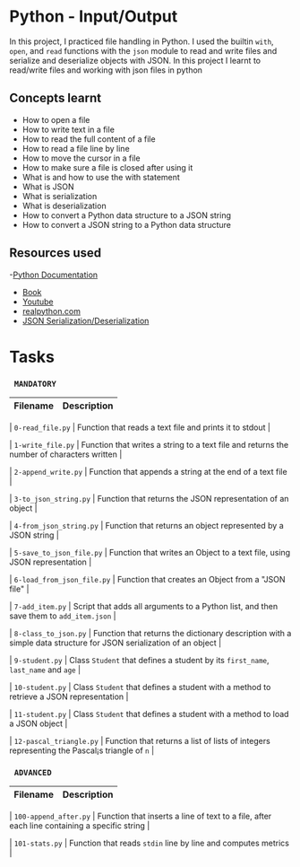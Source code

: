# Python - Input/Output

In this project, I practiced file handling in Python. I used the builtin `with`,
`open`, and `read` functions with the `json` module to read and write files and
serialize and deserialize objects with JSON.
In this project I learnt to read/write files and working with json files in python

## Concepts learnt
- How to open a file
- How to write text in a file
- How to read the full content of a file
- How to read a file line by line
- How to move the cursor in a file
- How to make sure a file is closed after using it
- What is and how to use the with statement
- What is JSON
- What is serialization
- What is deserialization
- How to convert a Python data structure to a JSON string
- How to convert a JSON string to a Python data structure


## Resources used
-[Python Documentation](https://docs.python.org/3/tutorial/inputoutput.html#reading-and-writing-files)
- [Book](https://automatetheboringstuff.com/)
- [Youtube](https://www.youtube.com/watch?v=EukxMIsNeqU)
- [realpython.com](https://realpython.com/lessons/python-unicode-overview/)
- [JSON Serialization/Deserialization](https://realpython.com/python-json/)

# Tasks

### ``` MANDATORY```


| Filename | Description |
| -------- | ----------- |

| `0-read_file.py` | Function that reads a text file and prints it to stdout |

| `1-write_file.py` | Function that writes a string to a text file and returns the number of characters written |

| `2-append_write.py` | Function that appends a string at the end of a text file |

| `3-to_json_string.py` | Function that returns the JSON representation of an object |

| `4-from_json_string.py` | Function that returns an object represented by a JSON string |

| `5-save_to_json_file.py` | Function that writes an Object to a text file, using JSON representation |

| `6-load_from_json_file.py` | Function that creates an Object from a "JSON file" |

| `7-add_item.py` | Script that adds all arguments to a Python list, and then save them to `add_item.json` |

| `8-class_to_json.py` | Function that returns the dictionary description with a simple data structure for JSON serialization of an object |

| `9-student.py` | Class `Student` that defines a student by its `first_name`, `last_name` and `age` |

| `10-student.py` | Class `Student` that defines a student with a method to retrieve a JSON representation |

| `11-student.py` | Class `Student` that defines a student with a method to load a JSON object |

| `12-pascal_triangle.py` | Function that returns a list of lists of integers representing the Pascal¡s triangle of `n` |

### ```  ADVANCED ```

| Filename | Description |
| -------- | ----------- |

| `100-append_after.py` | Function that inserts a line of text to a file, after each line containing a specific string |

| `101-stats.py` | Function that reads `stdin` line by line and computes metrics |

